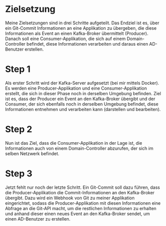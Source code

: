 # Zielsetzung

Meine Zielsetzungen sind in drei Schritte aufgeteilt. Das Endziel ist es, über ein Git-Commit Informationen an eine Applikation zu übergeben, die diese Informationen als Event an einen Kafka-Broker übermittelt (Producer). Danach soll eine Consumer-Applikation, die sich auf einem Domain-Controller befindet, diese Informationen verarbeiten und daraus einen AD-Benutzer erstellen.

# Step 1

Als erster Schritt wird der Kafka-Server aufgesetzt (bei mir mittels Docker). Es werden eine Producer-Applikation und eine Consumer-Applikation erstellt, die sich in dieser Phase noch in derselben Umgebung befinden. Ziel ist es, dass der Producer ein Event an den Kafka-Broker übergibt und der Consumer, der sich ebenfalls noch in derselben Umgebung befindet, diese Informationen entnehmen und verarbeiten kann (darstellen und bearbeiten).

# Step 2

Nun ist das Ziel, dass die Consumer-Applikation in der Lage ist, die Informationen auch von einem Domain-Controller abzurufen, der sich im selben Netzwerk befindet.

# Step 3

Jetzt fehlt nur noch der letzte Schritt. Ein Git-Commit soll dazu führen, dass die Producer-Applikation die Commit-Informationen an den Kafka-Broker übergibt. Dazu wird ein Webhook von Git zu meiner Applikation eingerichtet, sodass die Producer-Applikation mit diesen Informationen eine Abfrage an die Git-API macht, um die restlichen Informationen zu erhalten und anhand dieser einen neues Event an den Kafka-Broker sendet, um einen AD-Benutzer zu erstellen.
